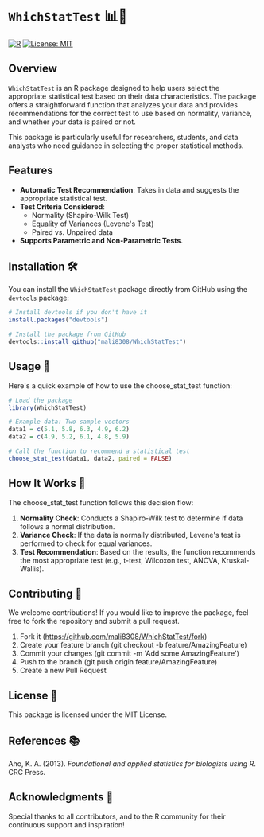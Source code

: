 # `WhichStatTest` 📊🧠

[![R](https://img.shields.io/badge/R-%3E%3D%203.5.0-blue)](https://www.r-project.org/)
[![License: MIT](https://img.shields.io/badge/License-MIT-green.svg)](https://opensource.org/licenses/MIT)

## Overview

`WhichStatTest` is an R package designed to help users select the appropriate statistical test based on their data characteristics. The package offers a straightforward function that analyzes your data and provides recommendations for the correct test to use based on normality, variance, and whether your data is paired or not.

This package is particularly useful for researchers, students, and data analysts who need guidance in selecting the proper statistical methods.

## Features

- **Automatic Test Recommendation**: Takes in data and suggests the appropriate statistical test.
- **Test Criteria Considered**:
  - Normality (Shapiro-Wilk Test)
  - Equality of Variances (Levene's Test)
  - Paired vs. Unpaired data
- **Supports Parametric and Non-Parametric Tests**.

## Installation 🛠️

You can install the `WhichStatTest` package directly from GitHub using the `devtools` package:

```r
# Install devtools if you don't have it
install.packages("devtools")

# Install the package from GitHub
devtools::install_github("mali8308/WhichStatTest")
```

## Usage 🚀

Here's a quick example of how to use the choose_stat_test function:

```r
# Load the package
library(WhichStatTest)

# Example data: Two sample vectors
data1 = c(5.1, 5.8, 6.3, 4.9, 6.2)
data2 = c(4.9, 5.2, 6.1, 4.8, 5.9)

# Call the function to recommend a statistical test
choose_stat_test(data1, data2, paired = FALSE)
```

## How It Works 🧠

The choose_stat_test function follows this decision flow:

1. **Normality Check**: Conducts a Shapiro-Wilk test to determine if data follows a normal distribution.
2. **Variance Check**: If the data is normally distributed, Levene's test is performed to check for equal variances.
3. **Test Recommendation**: Based on the results, the function recommends the most appropriate test (e.g., t-test, Wilcoxon test, ANOVA, Kruskal-Wallis).

## Contributing 🤝

We welcome contributions! If you would like to improve the package, feel free to fork the repository and submit a pull request.

1. Fork it (https://github.com/mali8308/WhichStatTest/fork)
2. Create your feature branch (git checkout -b feature/AmazingFeature)
3. Commit your changes (git commit -m 'Add some AmazingFeature')
4. Push to the branch (git push origin feature/AmazingFeature)
5. Create a new Pull Request

## License 📝

This package is licensed under the MIT License. 

## References 📚

Aho, K. A. (2013). _Foundational and applied statistics for biologists using R_. CRC Press.

## Acknowledgments 🙏

Special thanks to all contributors, and to the R community for their continuous support and inspiration!
